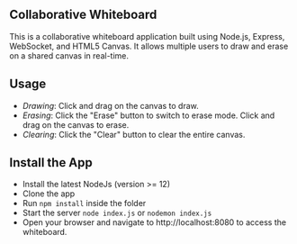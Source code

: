 ## Collaborative Whiteboard
This is a collaborative whiteboard application built using Node.js, Express, WebSocket, and HTML5 Canvas. It allows multiple users to draw and erase on a shared canvas in real-time.

## Usage
- *Drawing*: Click and drag on the canvas to draw.
- *Erasing*: Click the "Erase" button to switch to erase mode. Click and drag on the canvas to erase.
- *Clearing*: Click the "Clear" button to clear the entire canvas.

## Install the App

- Install the latest NodeJs (version >= 12)
- Clone the app
- Run `npm install` inside the folder
- Start the server `node index.js` or `nodemon index.js`
- Open your browser and navigate to http://localhost:8080 to access the whiteboard.
